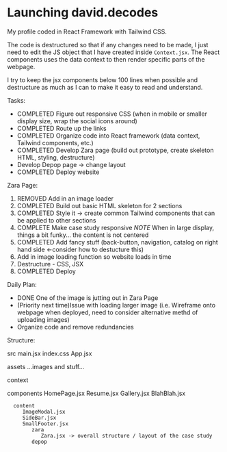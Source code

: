# Launching david.decodes

My profile coded in React Framework with Tailwind CSS.

The code is destructured so that if any changes need to be made, I just need to edit the JS object that I have created inside `Context.jsx`. The React components uses the data context to then render specific parts of the webpage.

I try to keep the jsx components below 100 lines when possible and destructure as much as I can to make it easy to read and understand.

Tasks:

- COMPLETED Figure out responsive CSS (when in mobile or smaller display size, wrap the social icons around)
- COMPLETED Route up the links
- COMPLETED Organize code into React framework (data context, Tailwind components, etc.)
- COMPLETED Develop Zara page (build out prototype, create skeleton HTML, styling, destructure)
- Develop Depop page -> change layout
- COMPLETED Deploy website

Zara Page:

1. REMOVED Add in an image loader
2. COMPLETED Build out basic HTML skeleton for 2 sections
3. COMPLETED Style it -> create common Tailwind components that can be applied to other sections
4. COMPLETE Make case study responsive
   _NOTE_ When in large display, things a bit funky... the content is not centered
5. COMPLETED Add fancy stuff (back-button, navigation, catalog on right hand side <-consider how to destucture this)
6. Add in image loading function so website loads in time
7. Destructure - CSS, JSX
8. COMPLETED Deploy

Daily Plan:

- DONE One of the image is jutting out in Zara Page
- (Priority next time)Issue with loading larger image (i.e. Wireframe onto webpage when deployed, need to consider alternative methd of uploading images)
- Organize code and remove redundancies

Structure:

src
main.jsx
index.css
App.jsx

assets
...images and stuff...

context

components
HomePage.jsx
Resume.jsx
Gallery.jsx
BlahBlah.jsx

      content
         ImageModal.jsx
         SideBar.jsx
         SmallFooter.jsx
            zara
               Zara.jsx -> overall structure / layout of the case study
            depop

